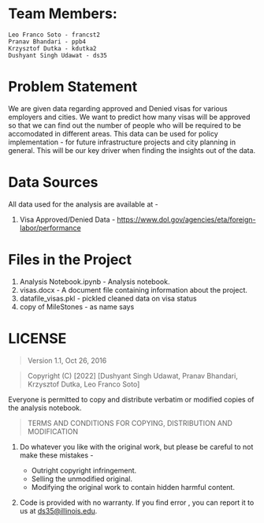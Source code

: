 # Team Members:

    Leo Franco Soto - francst2
    Pranav Bhandari - ppb4
    Krzysztof Dutka - kdutka2
    Dushyant Singh Udawat - ds35

# Problem Statement 

We are given data regarding approved and Denied visas for various employers and cities. We want to predict how many visas will be approved so that we can find out the number of  people who will be required to be accomodated in different areas. This data can be used for policy implementation - for future infrastructure projects and city planning in general. This will be our key driver when finding the insights out of the data. 


# Data Sources

All data used for the analysis are available at - 
1. Visa Approved/Denied Data - https://www.dol.gov/agencies/eta/foreign-labor/performance

# Files in the Project  
1. Analysis Notebook.ipynb - Analysis notebook.
2. visas.docx - A document file containing information about the project.
3. datafile_visas.pkl - pickled cleaned data on visa status
4. copy of MileStones - as name says

# LICENSE

> Version 1.1, Oct 26, 2016

> Copyright (C) [2022] [Dushyant Singh Udawat, Pranav Bhandari, Krzysztof Dutka, Leo Franco Soto]

Everyone is permitted to copy and distribute verbatim or modified
copies of the analysis notebook.


> TERMS AND CONDITIONS FOR COPYING, DISTRIBUTION AND MODIFICATION

1. Do whatever you like with the original work, but please be careful to not make these mistakes -

    - Outright copyright infringement.
    - Selling the unmodified original.
    - Modifying the original work to contain hidden harmful content.


2. Code is provided with no warranty. If you find error , you can report it to us at ds35@illinois.edu.
